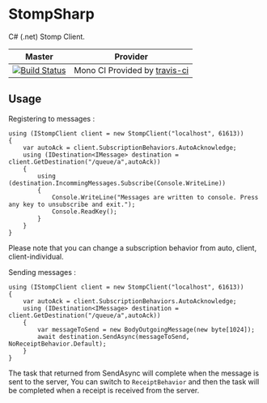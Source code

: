 StompSharp
==========

C# (.net) Stomp Client.

Master | Provider
------ | --------
[![Build Status][MonoImgMaster]][MonoLinkMaster] | Mono CI Provided by [travis-ci][] 

[TeamCityImgMaster]:http://teamcity.codebetter.com/app/rest/builds/buildType:\(id:bt1191\)/statusIcon
[TeamCityLinkMaster]:http://teamcity.codebetter.com/viewLog.html?buildTypeId=bt1191&buildId=lastFinished&guest=1

[MonoImgMaster]:https://travis-ci.org/Code-Sharp/StompSharp.png?branch=master
[MonoLinkMaster]:https://travis-ci.org/Code-Sharp/StompSharp
[AppVeyorLinkMaster]:https://ci.appveyor.com/project/uhttpsharp
[AppVeyorImgMaster]:https://ci.appveyor.com/api/projects/status?id=1schhjbpx7oomrx7

[travis-ci]:https://travis-ci.org/
[AppVeyor]:http://www.appveyor.com/
[JetBrains]:http://www.jetbrains.com/
[CodeBetter]:http://codebetter.com/

## Usage

Registering to messages : 

    using (IStompClient client = new StompClient("localhost", 61613))
    {
        var autoAck = client.SubscriptionBehaviors.AutoAcknowledge;
        using (IDestination<IMessage> destination = client.GetDestination("/queue/a",autoAck))
        {
            using (destination.IncommingMessages.Subscribe(Console.WriteLine))
            {
                Console.WriteLine("Messages are written to console. Press any key to unsubscribe and exit.");
                Console.ReadKey();
            }        
        }
    }
    
Please note that you can change a subscription behavior from auto, client, client-individual.

Sending messages : 

    using (IStompClient client = new StompClient("localhost", 61613))
    {
        var autoAck = client.SubscriptionBehaviors.AutoAcknowledge;
        using (IDestination<IMessage> destination = client.GetDestination("/queue/a",autoAck))
        {
            var messageToSend = new BodyOutgoingMessage(new byte[1024]);
            await destination.SendAsync(messageToSend, NoReceiptBehavior.Default);
        }
    }
    
The task that returned from SendAsync will complete when the message is sent to the server, You can switch to `ReceiptBehavior` and then the task will be completed when a receipt is received from the server.
